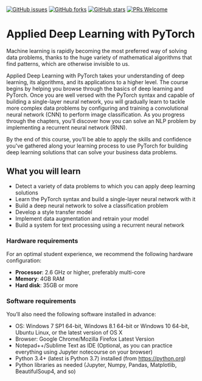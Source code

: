 [![GitHub issues](https://img.shields.io/github/issues/TrainingByPackt/Applied-Deep-Learning-with-PyTorch.svg)](https://github.com/TrainingByPackt/Applied-Deep-Learning-with-PyTorch/issues)
[![GitHub forks](https://img.shields.io/github/forks/TrainingByPackt/Applied-Deep-Learning-with-PyTorch.svg)](https://github.com/TrainingByPackt/Applied-Deep-Learning-with-PyTorch/network)
[![GitHub stars](https://img.shields.io/github/stars/TrainingByPackt/Applied-Deep-Learning-with-PyTorch.svg)](https://github.com/TrainingByPackt/Applied-Deep-Learning-with-PyTorch/stargazers)
[![PRs Welcome](https://img.shields.io/badge/PRs-welcome-brightgreen.svg)](https://github.com/TrainingByPackt/Applied-Deep-Learning-with-PyTorch/pulls)



# Applied Deep Learning with PyTorch
Machine learning is rapidly becoming the most preferred way of solving data problems, thanks to the huge variety of mathematical algorithms that find patterns, which are otherwise invisible to us. 

Applied Deep Learning with PyTorch takes your understanding of deep learning, its algorithms, and its applications to a higher level. The course begins by helping you browse through the basics of deep learning and PyTorch. Once you are well versed with the PyTorch syntax and capable of building a single-layer neural network, you will gradually learn to tackle more complex data problems by configuring and training a convolutional neural network (CNN) to perform image classification. As you progress through the chapters, you’ll discover how you can solve an NLP problem by implementing a recurrent neural network (RNN). 

By the end of this course, you’ll be able to apply the skills and confidence you've gathered along your learning process to use PyTorch for building deep learning solutions that can solve your business data problems.



## What you will learn
* Detect a variety of data problems to which you can apply deep learning solutions
* Learn the PyTorch syntax and build a single-layer neural network with it
* Build a deep neural network to solve a classification problem
* Develop a style transfer model
* Implement data augmentation and retrain your model
* Build a system for text processing using a recurrent neural network



### Hardware requirements
For an optimal student experience, we recommend the following hardware configuration:
* **Processor**: 2.6 GHz or higher, preferably multi-core
* **Memory**: 4GB RAM
* **Hard disk**: 35GB or more



### Software requirements
You’ll also need the following software installed in advance:
* OS: Windows 7 SP1 64-bit, Windows 8.1 64-bit or Windows 10 64-bit, Ubuntu Linux, or the latest version of OS X
* Browser: Google Chrome/Mozilla Firefox Latest Version
* Notepad++/Sublime Text as IDE (Optional, as you can practice everything using Jupyter notecourse on your browser)
* Python 3.4+ (latest is Python 3.7) installed (from https://python.org)
* Python libraries as needed (Jupyter, Numpy, Pandas, Matplotlib, BeautifulSoup4, and so)
